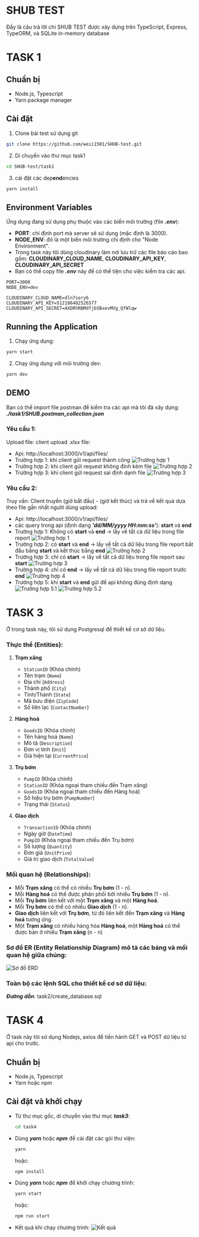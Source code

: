 <!-- tutorial -->
# SHUB TEST


Đầy là câu trả lời chi SHUB TEST được xây dựng trên TypeScript, Express, TypeORM, và SQLite in-memory database

# TASK 1

## Chuẩn bị

- Node.js, Typescript
- Yarn package manager

## Cài đặt

1. Clone bài test sử dụng git

```bash
git clone https://github.com/weii1501/SHUB-test.git
```

2. Di chuyển vào thư mục task1
```bash
cd SHUB-test/task1
```

3. cài đặt các dep**end**encies
```bash
yarn install
```

## Environment Variables
Ứng dụng đang sử dụng phụ thuộc vào các biến môi trường (file ***.env***):
- **PORT**: chỉ định port mà server sẽ sử dụng (mặc định là 3000).
- **NODE_ENV**: đó là một biến môi trường chỉ định cho "Node Environment".
- Trong task này tôi dùng cloudinary làm nơi lưu trữ các file báo cáo bao gồm: **CLOUDINARY_CLOUD_NAME**, **CLOUDINARY_API_KEY**, **CLOUDINARY_API_SECRET**
- Bạn có thể copy file ***.env*** này để có thể tiện cho việc kiểm tra các api.
```env
PORT=3000
NODE_ENV=dev

CLOUDINARY_CLOUD_NAME=dln7sory6
CLOUDINARY_API_KEY=512186482526577
CLOUDINARY_API_SECRET=AXDRhRBMdfjb5BxevMVg_QfWlqw
```

## Running the Application
1. Chạy ứng dụng:
```bash
yarn start
```
2. Chạy ứng dụng với môi trường dev:
```bash
yarn dev
```

<!-- ## Running Tests
1. Run the tests using Jest
```bash
yarn test
```
2. Run the tests using Postman
- You can use the TodoList.postman_collection.json file to import into Postman for testing. -->


<!-- ## How to Run the Application with Docker
1. Build and run the Docker container
- Use Docker Compose to build and run the application:
```bash 
docker-compose up --build
```

2. Access the application
- Once the container is successfully **start**ed, open your browser and navigate to:
```bash
http://localhost:7979
```

3. Stop the application
- To stop the container, press `Ctrl + C` in the terminal where Docker Compose is running, or use the following command:
```bash
docker-compose down
``` -->

<!-- 4. File Structure
- `Dockerfile`: Defines how to build the Docker image for the application.
- `docker-compose.yml`: Defines the Docker services and how they interact.
- `.dockerignore`: Lists the files and directories to be ignored when building the Docker image. -->

## DEMO
Bạn có thể import file postman để kiểm tra các api mà tôi đã xây dựng: ***./task1/SHUB.postman_collection.json***
### Yêu cầu 1: 
Upload file: client upload .xlsx file:
- Api: http://localhost:3000/v1/api/files/
- Trường hợp 1: khi client gửi request thành công
![Trường hợp 1](./task1/docs/images/api1_task1_1.png)
- Trường hợp 2: khi client gửi request không đính kèm file
![Trường hợp 2](./task1/docs/images/api1_task1_2.png)
- Trường hợp 3: khi client gửi request sai định dạnh file
![Trường hợp 3](./task1/docs/images/api1_task1_3.png)

### Yêu cầu 2: 

Truy vấn: Client truyền (giờ bắt đầu) - (giờ kết thúc) và trả về kết quả dựa theo file gần nhất người dùng upload:

- Api: http://localhost:3000/v1/api/files/
- các query trong api (định dạng ***'dd/MM/yyyy HH:mm:ss'***): **start** và **end**
- Trường hợp 1: Không có **start** và **end** -> lấy về tất cả dữ liệu trong file report
![Trường hợp 1](./task1/docs/images/api2_task1_1.png)
- Trường hợp 2: có **start** và **end** -> lấy về tất cả dữ liệu trong file report bắt đầu bằng **start** và kết thúc bằng **end**
![Trường hợp 2](./task1/docs/images/api2_task1_2.png)
- Trường hợp 3: chỉ có **start** -> lấy về tất cả dữ liệu trong file report sau **start**
![Trường hợp 3](./task1/docs/images/api2_task1_3.png)
- Trường hợp 4: chỉ có **end** -> lấy về tất cả dữ liệu trong file report trước **end**
![Trường hợp 4](./task1/docs/images/api2_task1_4.png)
- Trường hợp 5: khi **start** và **end** gửi để api không đúng định dạng
![Trường hợp 5.1](./task1/docs/images/api2_task1_5.1.png)
![Trường hợp 5.2](./task1/docs/images/api2_task1_5.2.png)


# TASK 3
Ở trong task này, tôi sử dụng Postgresql để thiết kế cơ sở dữ liệu.
### Thực thể (Entities):

1. **Trạm xăng**
   - `StationID` (Khóa chính)
   - Tên trạm (`Name`)
   - Địa chỉ (`Address`)
   - Thành phố (`City`)
   - Tỉnh/Thành (`State`)
   - Mã bưu điện (`ZipCode`)
   - Số liên lạc (`ContactNumber`)

2. **Hàng hoá**
   - `GoodsID` (Khóa chính)
   - Tên hàng hoá (`Name`)
   - Mô tả (`Description`)
   - Đơn vị tính (`Unit`)
   - Giá hiện tại (`CurrentPrice`)

3. **Trụ bơm**
   - `PumpID` (Khóa chính)
   - `StationID` (Khóa ngoại tham chiếu đến Trạm xăng)
   - `GoodsID` (Khóa ngoại tham chiếu đến Hàng hoá)
   - Số hiệu trụ bơm (`PumpNumber`)
   - Trạng thái (`Status`)

4. **Giao dịch**
   - `TransactionID` (Khóa chính)
   - Ngày giờ (`DateTime`)
   - `PumpID` (Khóa ngoại tham chiếu đến Trụ bơm)
   - Số lượng (`Quantity`)
   - Đơn giá (`UnitPrice`)
   - Giá trị giao dịch (`TotalValue`)

### Mối quan hệ (Relationships):

- Mỗi **Trạm xăng** có thể có nhiều **Trụ bơm** (1 - n).
- Mỗi **Hàng hoá** có thể được phân phối bởi nhiều **Trụ bơm** (1 - n).
- Mỗi **Trụ bơm** liên kết với một **Trạm xăng** và một **Hàng hoá**.
- Mỗi **Trụ bơm** có thể có nhiều **Giao dịch** (1 - n).
- **Giao dịch** liên kết với **Trụ bơm**, từ đó liên kết đến **Trạm xăng** và **Hàng hoá** tương ứng.
- Một **Trạm xăng** có nhiều hàng hóa **Hàng hoá**, một **Hàng hoá** có thể được bán ở nhiều **Trạm xăng** (n - n)


### Sơ đồ ER (Entity Relationship Diagram) mô tả các bảng và mối quan hệ giữa chúng:
![Sơ đồ ERD](./task3/docs/images/erd.png)
### Toàn bộ các lệnh SQL cho thiết kế cơ sở dữ liệu:
***Đường dẫn***: task2/create_database.sql

# TASK 4
Ở task này tôi sử dụng Nodejs, axios để tiến hành GET và POST dữ liệu từ api cho trước. 
## Chuẩn bị

- Node.js, Typescript
- Yarn hoặc npm

## Cài đặt và khởi chạy

- Từ thư mục gốc, di chuyển vào thư mục ***task3***:
    ```bash
    cd task4
    ```
- Dùng  ***yarn*** hoặc ***npm*** để cài đặt các gói thư viện:
    ```bash
    yarn
    ```
    hoặc:
    ```bash
    npm install
    ```
- Dùng  ***yarn*** hoặc ***npm*** để khởi chạy chương trình:
    ```bash
    yarn start
    ```
    hoặc:
    ```bash
    npm run start
    ```
- Kết quả khi chạy chương trình:
![Kết quả](./task4/docs/images/result.png)



